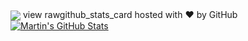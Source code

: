 
<img align="center" src="https://github-readme-stats.vercel.app/api/top-langs/?username=seanFlutter&theme=dracula" />
view rawgithub_stats_card hosted with ❤ by GitHub

<a href="https://github.com/MartinHeinz/MartinHeinz">
  <img align="center" src="https://github-readme-stats.vercel.app/api?username=MartinHeinz&show_icons=true&line_height=27&count_private=true&title_color=ffffff&text_color=c9cacc&icon_color=2bbc8a&bg_color=1d1f21" alt="Martin's GitHub Stats" />
</a>
